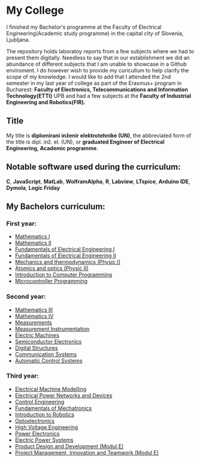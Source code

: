 # My College
I finished my Bachelor's programme at the Faculty of Electrical Engineering(Academic study programme) in the capital city of Slovenia, Ljubljana. 

The repository holds laboratoy reports from a few subjects where we had to present them digitally. Needless to say that in our establishment we did an abundance of different subjects that I am unable to showcase in a Github enviroment. I do however wish to provide my curicullum to help clarify the scope of my knowledge. I would like to add that I attended the 2nd semester in my last year of college as part of the Erasmus+ program in Bucharest: **Faculty of Electronics, Telecommunications and Information Technology(ETTI)** UPB and had a few subjects at the **Faculty of Industrial Engineering and Robotics(FIR).**

## Title

My title is **diplomirani inženir elektrotehnike (UN)**, the abbreviated form of the title is dipl. inž. el. (UN),
or **graduated Engineer of Electrical Engineering, Academic programme**.

## Notable software used during the curriculum:
**C**,  **JavaScript**,  **MatLab**, **WolframAlpha**, **R**,  **Labview**,  **LTspice**,  **Arduino IDE**,  **Dymola**,  **Logic Friday**

## My Bachelors curriculum:
### First year:

+ [Mathematics I](https://old.fe.uni-lj.si/en/education/1st_cycle_academic_study_programme/electrical_engineering/subjects/2009010509580906/)
+ [Mathematics II](https://old.fe.uni-lj.si/en/education/1st_cycle_academic_study_programme/electrical_engineering/subjects/2009010511073086/)
+ [Fundamentals of Electrical Engineering I](https://old.fe.uni-lj.si/en/education/1st_cycle_academic_study_programme/electrical_engineering/subjects/2009010510022034/)
+ [Fundamentals of Electrical Engineering II](https://old.fe.uni-lj.si/en/education/1st_cycle_academic_study_programme/electrical_engineering/subjects/2009010511121295/)
+ [Mechanics and thermodynamics (Physic I)](https://old.fe.uni-lj.si/en/education/1st_cycle_academic_study_programme/electrical_engineering/subjects/2009010510002647/)
+ [Atomics and optics (Physic II)](https://old.fe.uni-lj.si/en/education/1st_cycle_academic_study_programme/electrical_engineering/subjects/2009010511084393/)
+ [Introduction to Computer Programming](https://old.fe.uni-lj.si/en/education/1st_cycle_academic_study_programme/electrical_engineering/subjects/2009010510221170/)
+ [Microcontroller Programming](https://old.fe.uni-lj.si/en/education/1st_cycle_academic_study_programme/electrical_engineering/subjects/2009010511133202/)

### Second year:
- [Mathematics III](https://old.fe.uni-lj.si/en/education/1st_cycle_academic_study_programme/electrical_engineering/subjects/2009010511342071/)
- [Mathematics IV](https://old.fe.uni-lj.si/en/education/1st_cycle_academic_study_programme/electrical_engineering/subjects/2009010511532294/)
- [Measurements](https://old.fe.uni-lj.si/en/education/1st_cycle_academic_study_programme/electrical_engineering/subjects/2009010511352124/)
- [Measurement Instrumentation](https://old.fe.uni-lj.si/en/education/1st_cycle_academic_study_programme/electrical_engineering/subjects/2009010511562525/)
- [Electric Machines](https://old.fe.uni-lj.si/en/education/1st_cycle_academic_study_programme/electrical_engineering/subjects/2009010511591494/)
- [Semiconductor Electronics](https://old.fe.uni-lj.si/en/education/1st_cycle_academic_study_programme/electrical_engineering/subjects/2009010512014592/)
- [Digital Structures](https://old.fe.uni-lj.si/en/education/1st_cycle_academic_study_programme/electrical_engineering/subjects/2009010511372338/)
- [Communication Systems](https://old.fe.uni-lj.si/en/education/1st_cycle_academic_study_programme/electrical_engineering/subjects/2009010511384231/)
- [Automatic Control Systems](https://old.fe.uni-lj.si/en/education/1st_cycle_academic_study_programme/electrical_engineering/subjects/2009011208573472/)

### Third year:
- [Electrical Machine Modelling](https://old.fe.uni-lj.si/en/education/1st_cycle_academic_study_programme/electrical_engineering/subjects/2009011210310097/)
- [Electrical Power Networks and Devices](https://old.fe.uni-lj.si/en/education/1st_cycle_academic_study_programme/electrical_engineering/subjects/2009011210255615/)
- [Control Engineering](https://old.fe.uni-lj.si/en/education/1st_cycle_academic_study_programme/electrical_engineering/subjects/2009011210280879/)
- [Fundamentals of Mechatronics](https://old.fe.uni-lj.si/en/education/1st_cycle_academic_study_programme/electrical_engineering/subjects/2009011210074477/)
- [Introduction to Robotics](https://old.fe.uni-lj.si/en/education/1st_cycle_academic_study_programme/electrical_engineering/subjects/2009011209473556/)
- [Optoelectronics](https://old.fe.uni-lj.si/en/education/1st_cycle_academic_study_programme/electrical_engineering/subjects/2009011210064165/)
- [High Voltage Engineering](https://old.fe.uni-lj.si/en/education/1st_cycle_academic_study_programme/electrical_engineering/subjects/2009011211544730/)
- [Power Electronics](https://old.fe.uni-lj.si/en/education/1st_cycle_academic_study_programme/electrical_engineering/subjects/2009011211524199/)
- [Electric Power Systems](https://old.fe.uni-lj.si/en/education/1st_cycle_academic_study_programme/electrical_engineering/subjects/2009011211503361/)
- [Product Design and Development (Modul E)](https://old.fe.uni-lj.si/en/education/1st_cycle_academic_study_programme/electrical_engineering/subjects/2009011211341812/)
- [Project Management, Innovation and Teamwork (Modul E)](https://old.fe.uni-lj.si/en/education/1st_cycle_academic_study_programme/electrical_engineering/subjects/2009011211161223/)



